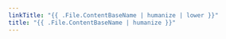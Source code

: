 ```yaml
---
linkTitle: "{{ .File.ContentBaseName | humanize | lower }}"
title: "{{ .File.ContentBaseName | humanize }}"
---
```

